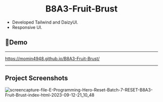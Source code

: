<h1 align="center" id="title"> B8A3-Fruit-Brust </h1>
 <ul>
  <li> Developed Tailwind and DaizyUI. </li>
  <li> Responsive UI. </li>
</ul> 
<h2> 🚀Demo </h2>
<hr>

https://momin4948.github.io/B8A3-Fruit-Brust/

<hr>
<h2>Project Screenshots</h2>

![screencapture-file-E-Programming-Hero-Reset-Batch-7-RESET-B8A3-Fruit-Brust-index-html-2023-09-12-21_10_48](https://github.com/momin4948/B8A3-Fruit-Brust/assets/76745956/54e4d3da-31a1-4e46-aeef-ccd54b7863e0)


